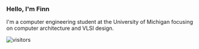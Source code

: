 ### Hello, I'm Finn

I'm a computer engineering student at the University of Michigan focusing on computer architecture and VLSI design.

![visitors](https://visitor-badge.glitch.me/badge?page_id=ffdm.ffdm&left_color=FFCB05&right_color=00274C)

<!--
    MMMMMMMMMMMMMMMMMMMMMMMMMMMMMMMMMMMMMMMMMMMMMMMMMMMMMMMMMMMM
    MMMMMMMMMMMMMMMMMMMMMMMMMMMMMMMMMMMMMMMMMMMMMMMMMMMMMMMMMMMM
    MMMMMMMMMMMMMMMMMMMMMMMMMMMMMMMMMMMMMMMMMMMMMMMMMMMMMMMMMMMM
    MMMMMMMMMMMMMMMMMMMMMMMMMMMMMMMMMMMMMMMMMMMMMMMMMMMMMMMMMMMM
    MMMMMMMM             MMMMMMMMMMMMMMMMM             MMMMMMMMM
    MMMMMMMM              MMMMMMMMMMMMMMM              MMMMMMMMM
    MMMMMMMM                MMMMMMMMMMM                MMMMMMMMM
    MMMMMMMM                 MMMMMMMMM                 MMMMMMMMM
    MMMMMMMM                  MMMMMMM                  MMMMMMMMM
    MMMMMMMMMMMM               MMMMM                MMMMMMMMMMMM
    MMMMMMMMMMMM                MMM                 MMMMMMMMMMMM
    MMMMMMMMMMMM                 V                  MMMMMMMMMMMM
    MMMMMMMMMMMM                                    MMMMMMMMMMMM
    MMMMMMMMMMMM         ^               ^          MMMMMMMMMMMM
    MMMMMMMMMMMM         MM             MM          MMMMMMMMMMMM
    MMMMMMMMMMMM         MMMM         MMMM          MMMMMMMMMMMM
    MMMMMMMMMMMM         MMMMM       MMMMM          MMMMMMMMMMMM
    MMMMMMMMMMMM         MMMMMM     MMMMMM          MMMMMMMMMMMM
    MMMMMMMM                MMMM   MMMM                MMMMMMMMM
    MMMMMMMM                MMMMMVMMMMM                MMMMMMMMM
    MMMMMMMM                MMMMMMMMMMM                MMMMMMMMM
    MMMMMMMM                MMMMMMMMMMM                MMMMMMMMM
    MMMMMMMM                MMMMMMMMMMM                MMMMMMMMM
    MMMMMMMMMMMMMMMMMMMMMMMMMMMMMMMMMMMMMMMMMMMMMMMMMMMMMMMMMMMM
    MMMMMMMMMMMMMMMMMMMMMMMMMMMMMMMMMMMMMMMMMMMMMMMMMMMMMMMMMMMM
    MMMMMMMMMMMMMMMMMMMMMMMMMMMMMMMMMMMMMMMMMMMMMMMMMMMMMMMMMMMM
    MMMMMMMMMMMMMMMMMMMMMMMMMMMMMMMMMMMMMMMMMMMMMMMMMMMMMMMMMMMM
    MMMMMMMMMMMMMMMMMMMMMMMMMMMMMMMMMMMMMMMMMMMMMMMMMMMMMMMMMMMM

  <picture>
      <img alt="University of Michigan Block M" src=https://brand.umich.edu/assets/brand/style-guide/logo-guidelines/Block_M-Hex.png width="auto" height="13px">
  </picture>
-->
